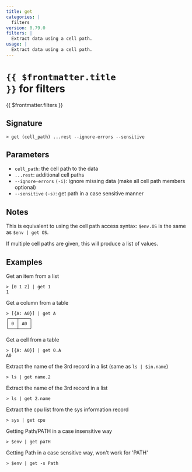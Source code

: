 ```yaml
---
title: get
categories: |
  filters
version: 0.79.0
filters: |
  Extract data using a cell path.
usage: |
  Extract data using a cell path.
---
```


# <code>{{ $frontmatter.title }}</code> for filters

<div class='command-title'>{{ $frontmatter.filters }}</div>

## Signature

```> get (cell_path) ...rest --ignore-errors --sensitive```

## Parameters

 -  `cell_path`: the cell path to the data
 -  `...rest`: additional cell paths
 -  `--ignore-errors` `(-i)`: ignore missing data (make all cell path members optional)
 -  `--sensitive` `(-s)`: get path in a case sensitive manner

## Notes
This is equivalent to using the cell path access syntax: `$env.OS` is the same as `$env | get OS`.

If multiple cell paths are given, this will produce a list of values.
## Examples

Get an item from a list
```shell
> [0 1 2] | get 1
1
```

Get a column from a table
```shell
> [{A: A0}] | get A
╭───┬────╮
│ 0 │ A0 │
╰───┴────╯

```

Get a cell from a table
```shell
> [{A: A0}] | get 0.A
A0
```

Extract the name of the 3rd record in a list (same as `ls | $in.name`)
```shell
> ls | get name.2

```

Extract the name of the 3rd record in a list
```shell
> ls | get 2.name

```

Extract the cpu list from the sys information record
```shell
> sys | get cpu

```

Getting Path/PATH in a case insensitive way
```shell
> $env | get paTH

```

Getting Path in a case sensitive way, won't work for 'PATH'
```shell
> $env | get -s Path

```
